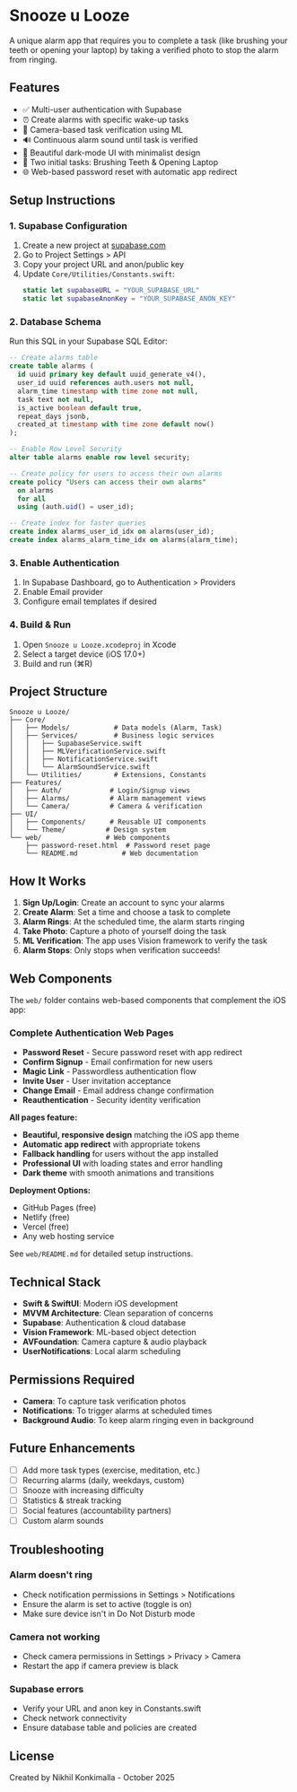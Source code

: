 # Snooze u Looze

A unique alarm app that requires you to complete a task (like brushing your teeth or opening your laptop) by taking a verified photo to stop the alarm from ringing.

## Features

- ✅ Multi-user authentication with Supabase
- ⏰ Create alarms with specific wake-up tasks
- 📸 Camera-based task verification using ML
- 🔊 Continuous alarm sound until task is verified
- 🌙 Beautiful dark-mode UI with minimalist design
- 🎯 Two initial tasks: Brushing Teeth & Opening Laptop
- 🌐 Web-based password reset with automatic app redirect

## Setup Instructions

### 1. Supabase Configuration

1. Create a new project at [supabase.com](https://supabase.com)
2. Go to Project Settings > API
3. Copy your project URL and anon/public key
4. Update `Core/Utilities/Constants.swift`:
   ```swift
   static let supabaseURL = "YOUR_SUPABASE_URL"
   static let supabaseAnonKey = "YOUR_SUPABASE_ANON_KEY"
   ```

### 2. Database Schema

Run this SQL in your Supabase SQL Editor:

```sql
-- Create alarms table
create table alarms (
  id uuid primary key default uuid_generate_v4(),
  user_id uuid references auth.users not null,
  alarm_time timestamp with time zone not null,
  task text not null,
  is_active boolean default true,
  repeat_days jsonb,
  created_at timestamp with time zone default now()
);

-- Enable Row Level Security
alter table alarms enable row level security;

-- Create policy for users to access their own alarms
create policy "Users can access their own alarms"
  on alarms
  for all
  using (auth.uid() = user_id);

-- Create index for faster queries
create index alarms_user_id_idx on alarms(user_id);
create index alarms_alarm_time_idx on alarms(alarm_time);
```

### 3. Enable Authentication

1. In Supabase Dashboard, go to Authentication > Providers
2. Enable Email provider
3. Configure email templates if desired

### 4. Build & Run

1. Open `Snooze u Looze.xcodeproj` in Xcode
2. Select a target device (iOS 17.0+)
3. Build and run (⌘R)

## Project Structure

```
Snooze u Looze/
├── Core/
│   ├── Models/           # Data models (Alarm, Task)
│   ├── Services/         # Business logic services
│   │   ├── SupabaseService.swift
│   │   ├── MLVerificationService.swift
│   │   ├── NotificationService.swift
│   │   └── AlarmSoundService.swift
│   └── Utilities/        # Extensions, Constants
├── Features/
│   ├── Auth/            # Login/Signup views
│   ├── Alarms/          # Alarm management views
│   └── Camera/          # Camera & verification
├── UI/
│   ├── Components/      # Reusable UI components
│   └── Theme/          # Design system
└── web/                # Web components
    ├── password-reset.html  # Password reset page
    └── README.md           # Web documentation
```

## How It Works

1. **Sign Up/Login**: Create an account to sync your alarms
2. **Create Alarm**: Set a time and choose a task to complete
3. **Alarm Rings**: At the scheduled time, the alarm starts ringing
4. **Take Photo**: Capture a photo of yourself doing the task
5. **ML Verification**: The app uses Vision framework to verify the task
6. **Alarm Stops**: Only stops when verification succeeds!

## Web Components

The `web/` folder contains web-based components that complement the iOS app:

### Complete Authentication Web Pages
- **Password Reset** - Secure password reset with app redirect
- **Confirm Signup** - Email confirmation for new users
- **Magic Link** - Passwordless authentication flow
- **Invite User** - User invitation acceptance
- **Change Email** - Email address change confirmation
- **Reauthentication** - Security identity verification

**All pages feature:**
- **Beautiful, responsive design** matching the iOS app theme
- **Automatic app redirect** with appropriate tokens
- **Fallback handling** for users without the app installed
- **Professional UI** with loading states and error handling
- **Dark theme** with smooth animations and transitions

**Deployment Options:**
- GitHub Pages (free)
- Netlify (free)
- Vercel (free)
- Any web hosting service

See `web/README.md` for detailed setup instructions.

## Technical Stack

- **Swift & SwiftUI**: Modern iOS development
- **MVVM Architecture**: Clean separation of concerns
- **Supabase**: Authentication & cloud database
- **Vision Framework**: ML-based object detection
- **AVFoundation**: Camera capture & audio playback
- **UserNotifications**: Local alarm scheduling

## Permissions Required

- **Camera**: To capture task verification photos
- **Notifications**: To trigger alarms at scheduled times
- **Background Audio**: To keep alarm ringing even in background

## Future Enhancements

- [ ] Add more task types (exercise, meditation, etc.)
- [ ] Recurring alarms (daily, weekdays, custom)
- [ ] Snooze with increasing difficulty
- [ ] Statistics & streak tracking
- [ ] Social features (accountability partners)
- [ ] Custom alarm sounds

## Troubleshooting

### Alarm doesn't ring
- Check notification permissions in Settings > Notifications
- Ensure the alarm is set to active (toggle is on)
- Make sure device isn't in Do Not Disturb mode

### Camera not working
- Check camera permissions in Settings > Privacy > Camera
- Restart the app if camera preview is black

### Supabase errors
- Verify your URL and anon key in Constants.swift
- Check network connectivity
- Ensure database table and policies are created

## License

Created by Nikhil Konkimalla - October 2025





